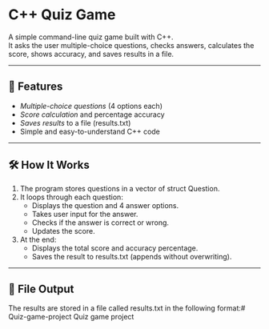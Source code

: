# C++ Quiz Game

A simple command-line quiz game built with C++.  
It asks the user multiple-choice questions, checks answers, calculates the score, shows accuracy, and saves results in a file.

---

## 📌 Features
- *Multiple-choice questions* (4 options each)
- *Score calculation* and percentage accuracy
- *Saves results* to a file (results.txt)
- Simple and easy-to-understand C++ code

---

## 🛠 How It Works
1. The program stores questions in a vector of struct Question.
2. It loops through each question:
   - Displays the question and 4 answer options.
   - Takes user input for the answer.
   - Checks if the answer is correct or wrong.
   - Updates the score.
3. At the end:
   - Displays the total score and accuracy percentage.
   - Saves the result to results.txt (appends without overwriting).

---

## 📂 File Output
The results are stored in a file called results.txt in the following format:# Quiz-game-project
Quiz game project

